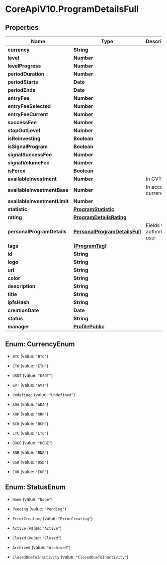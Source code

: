 # CoreApiV10.ProgramDetailsFull

## Properties
Name | Type | Description | Notes
------------ | ------------- | ------------- | -------------
**currency** | **String** |  | [optional] 
**level** | **Number** |  | [optional] 
**levelProgress** | **Number** |  | [optional] 
**periodDuration** | **Number** |  | [optional] 
**periodStarts** | **Date** |  | [optional] 
**periodEnds** | **Date** |  | [optional] 
**entryFee** | **Number** |  | [optional] 
**entryFeeSelected** | **Number** |  | [optional] 
**entryFeeCurrent** | **Number** |  | [optional] 
**successFee** | **Number** |  | [optional] 
**stopOutLevel** | **Number** |  | [optional] 
**isReinvesting** | **Boolean** |  | [optional] 
**isSignalProgram** | **Boolean** |  | [optional] 
**signalSuccessFee** | **Number** |  | [optional] 
**signalVolumeFee** | **Number** |  | [optional] 
**isForex** | **Boolean** |  | [optional] 
**availableInvestment** | **Number** | In GVT | [optional] 
**availableInvestmentBase** | **Number** | In account currency | [optional] 
**availableInvestmentLimit** | **Number** |  | [optional] 
**statistic** | [**ProgramStatistic**](ProgramStatistic.md) |  | [optional] 
**rating** | [**ProgramDetailsRating**](ProgramDetailsRating.md) |  | [optional] 
**personalProgramDetails** | [**PersonalProgramDetailsFull**](PersonalProgramDetailsFull.md) | Fields for authorized user | [optional] 
**tags** | [**[ProgramTag]**](ProgramTag.md) |  | [optional] 
**id** | **String** |  | [optional] 
**logo** | **String** |  | [optional] 
**url** | **String** |  | [optional] 
**color** | **String** |  | [optional] 
**description** | **String** |  | [optional] 
**title** | **String** |  | [optional] 
**ipfsHash** | **String** |  | [optional] 
**creationDate** | **Date** |  | [optional] 
**status** | **String** |  | [optional] 
**manager** | [**ProfilePublic**](ProfilePublic.md) |  | [optional] 


<a name="CurrencyEnum"></a>
## Enum: CurrencyEnum


* `BTC` (value: `"BTC"`)

* `ETH` (value: `"ETH"`)

* `USDT` (value: `"USDT"`)

* `GVT` (value: `"GVT"`)

* `Undefined` (value: `"Undefined"`)

* `ADA` (value: `"ADA"`)

* `XRP` (value: `"XRP"`)

* `BCH` (value: `"BCH"`)

* `LTC` (value: `"LTC"`)

* `DOGE` (value: `"DOGE"`)

* `BNB` (value: `"BNB"`)

* `USD` (value: `"USD"`)

* `EUR` (value: `"EUR"`)




<a name="StatusEnum"></a>
## Enum: StatusEnum


* `None` (value: `"None"`)

* `Pending` (value: `"Pending"`)

* `ErrorCreating` (value: `"ErrorCreating"`)

* `Active` (value: `"Active"`)

* `Closed` (value: `"Closed"`)

* `Archived` (value: `"Archived"`)

* `ClosedDueToInactivity` (value: `"ClosedDueToInactivity"`)




